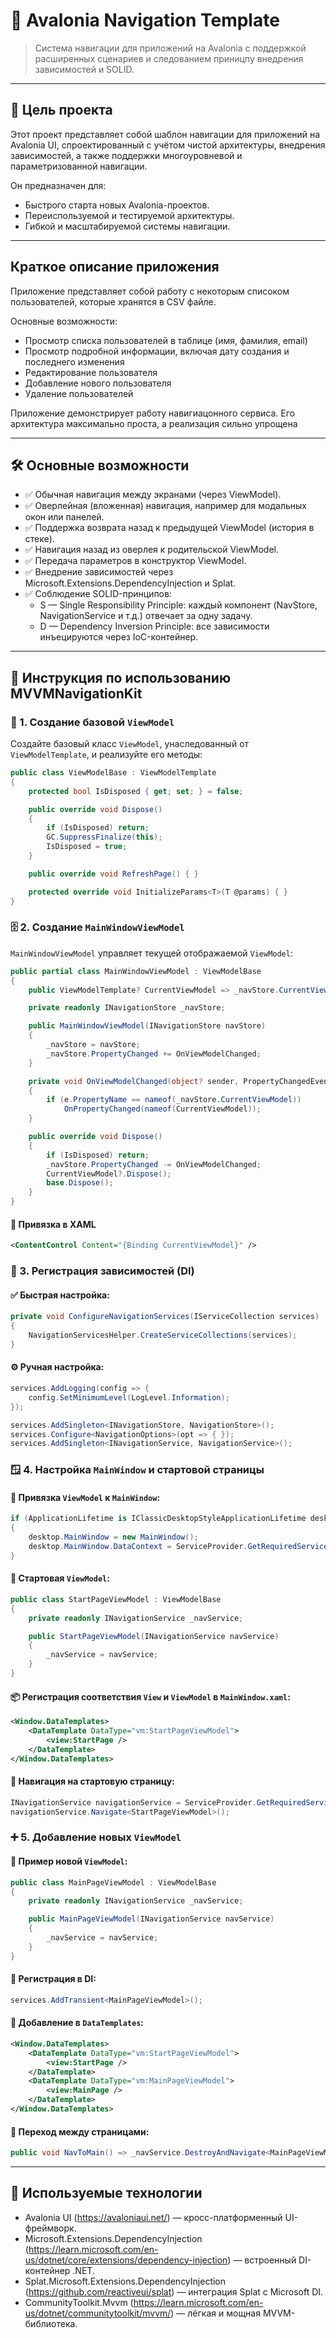# 🧭 Avalonia Navigation Template

> Cистема навигации для приложений на Avalonia с поддержкой расширенных сценариев и следованием приницпу внедрения зависимостей и SOLID.

---

## 📌 Цель проекта

Этот проект представляет собой шаблон навигации для приложений на Avalonia UI, спроектированный с учётом чистой архитектуры, внедрения зависимостей, а также поддержки многоуровневой и параметризованной навигации.

Он предназначен для:
- Быстрого старта новых Avalonia-проектов.
- Переиспользуемой и тестируемой архитектуры.
- Гибкой и масштабируемой системы навигации.

---

## Краткое описание приложения

Приложение представляет собой работу с некоторым списоком пользователей, которые хранятся в CSV файле.

Основные возможности:

- Просмотр списка пользователей в таблице (имя, фамилия, email)
- Просмотр подробной информации, включая дату создания и последнего изменения
- Редактирование пользователя
- Добавление нового пользователя
- Удаление пользователей

Приложение демонстрирует работу навигиацонного сервиса. Его архитектура максимально
проста, а реализация сильно упрощена

---

## 🛠️ Основные возможности

- ✅ Обычная навигация между экранами (через ViewModel).
- ✅ Оверлейная (вложенная) навигация, например для модальных окон или панелей.
- ✅ Поддержка возврата назад к предыдущей ViewModel (история в стеке).
- ✅ Навигация назад из оверлея к родительской ViewModel.
- ✅ Передача параметров в конструктор ViewModel.
- ✅ Внедрение зависимостей через Microsoft.Extensions.DependencyInjection и Splat.
- ✅ Соблюдение SOLID-принципов:
  - S — Single Responsibility Principle: каждый компонент (NavStore, NavigationService и т.д.) отвечает за одну задачу.
  - D — Dependency Inversion Principle: все зависимости инъецируются через IoC-контейнер.

---

## 🧽 Инструкция по использованию MVVMNavigationKit

### 📌 1. Создание базовой `ViewModel`

Создайте базовый класс `ViewModel`, унаследованный от `ViewModelTemplate`, и реализуйте его методы:

```csharp
public class ViewModelBase : ViewModelTemplate
{
    protected bool IsDisposed { get; set; } = false;

    public override void Dispose()
    {
        if (IsDisposed) return;
        GC.SuppressFinalize(this);
        IsDisposed = true;
    }

    public override void RefreshPage() { }

    protected override void InitializeParams<T>(T @params) { }
}
```


### 🗄️ 2. Создание `MainWindowViewModel`

`MainWindowViewModel` управляет текущей отображаемой `ViewModel`:

```csharp
public partial class MainWindowViewModel : ViewModelBase
{
    public ViewModelTemplate? CurrentViewModel => _navStore.CurrentViewModel;

    private readonly INavigationStore _navStore;

    public MainWindowViewModel(INavigationStore navStore)
    {
        _navStore = navStore;
        _navStore.PropertyChanged += OnViewModelChanged;
    }

    private void OnViewModelChanged(object? sender, PropertyChangedEventArgs e)
    {
        if (e.PropertyName == nameof(_navStore.CurrentViewModel))
            OnPropertyChanged(nameof(CurrentViewModel));
    }

    public override void Dispose()
    {
        if (IsDisposed) return;
        _navStore.PropertyChanged -= OnViewModelChanged;
        CurrentViewModel?.Dispose();
        base.Dispose();
    }
}
```

#### 📌 Привязка в XAML

```xml
<ContentControl Content="{Binding CurrentViewModel}" />
```

### 🧰 3. Регистрация зависимостей (DI)

#### ✅ Быстрая настройка:

```csharp
private void ConfigureNavigationServices(IServiceCollection services)
{
    NavigationServicesHelper.CreateServiceCollections(services);
}
```

#### ⚙️ Ручная настройка:

```csharp
services.AddLogging(config => {
    config.SetMinimumLevel(LogLevel.Information);
});

services.AddSingleton<INavigationStore, NavigationStore>();
services.Configure<NavigationOptions>(opt => { });
services.AddSingleton<INavigationService, NavigationService>();
```

### 🪟 4. Настройка `MainWindow` и стартовой страницы

#### 🧹 Привязка `ViewModel` к `MainWindow`:

```csharp
if (ApplicationLifetime is IClassicDesktopStyleApplicationLifetime desktop)
{
    desktop.MainWindow = new MainWindow();
    desktop.MainWindow.DataContext = ServiceProvider.GetRequiredService<MainWindowViewModel>();
}
```

#### 🌟 Стартовая `ViewModel`:

```csharp
public class StartPageViewModel : ViewModelBase
{
    private readonly INavigationService _navService;

    public StartPageViewModel(INavigationService navService)
    {
        _navService = navService;
    }
}
```

#### 📦 Регистрация соответствия `View` и `ViewModel` в `MainWindow.xaml`:

```xml
<Window.DataTemplates>
    <DataTemplate DataType="vm:StartPageViewModel">
        <view:StartPage />
    </DataTemplate>
</Window.DataTemplates>
```

#### 🧽 Навигация на стартовую страницу:

```csharp
INavigationService navigationService = ServiceProvider.GetRequiredService<INavigationService>();
navigationService.Navigate<StartPageViewModel>();
```

### ➕ 5. Добавление новых `ViewModel`

#### 🔹 Пример новой `ViewModel`:

```csharp
public class MainPageViewModel : ViewModelBase
{
    private readonly INavigationService _navService;

    public MainPageViewModel(INavigationService navService)
    {
        _navService = navService;
    }
}
```

#### 🔹 Регистрация в DI:

```csharp
services.AddTransient<MainPageViewModel>();
```

#### 🔹 Добавление в `DataTemplates`:

```xml
<Window.DataTemplates>
    <DataTemplate DataType="vm:StartPageViewModel">
        <view:StartPage />
    </DataTemplate>
    <DataTemplate DataType="vm:MainPageViewModel">
        <view:MainPage />
    </DataTemplate>
</Window.DataTemplates>
```

#### 🔹 Переход между страницами:

```csharp
public void NavToMain() => _navService.DestroyAndNavigate<MainPageViewModel>();
```

---


## 🔧 Используемые технологии

- Avalonia UI (https://avaloniaui.net/) — кросс-платформенный UI-фреймворк.
- Microsoft.Extensions.DependencyInjection (https://learn.microsoft.com/en-us/dotnet/core/extensions/dependency-injection) — встроенный DI-контейнер .NET.
- Splat.Microsoft.Extensions.DependencyInjection (https://github.com/reactiveui/splat) — интеграция Splat с Microsoft DI.
- CommunityToolkit.Mvvm (https://learn.microsoft.com/en-us/dotnet/communitytoolkit/mvvm/) — лёгкая и мощная MVVM-библиотека.
